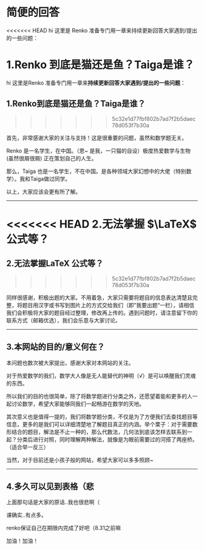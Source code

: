 # **简便的回答**

<<<<<<< HEAD
hi 这里是 Renko 准备专门用一章来持续更新回答大家遇到/提出的一些问题：

1.Renko 到底是猫还是鱼？Taiga是谁？
=======
hi 这里是Renko 准备专门用一章来**持续更新回答大家遇到/提出的一些问题**：



## 1.Renko到底是猫还是鱼？Taiga是谁？
>>>>>>> 5c32e1d77fbf802b7ad7f2b5daec78d053f7b30a

首先，非常感谢大家的关注与支持！这是很重要的问题，虽然和数学题无关。

Renko 是一名学生，在中国。（恩~ 是我，一只猫的自设）极度热爱数学与生物(虽然很屑很屑) 正在策划自己的人生。

那么，Taiga 也是一名学生，不在中国。是各种领域大家幻想中的大佬（特别数学）。我和Taiga做过同学。

以上，大家应该会更有所了解。

------



<<<<<<< HEAD
2.无法掌握 $\LaTeX$ 公式等？
=======
## 2.无法掌握LaTeX 公式等？
>>>>>>> 5c32e1d77fbf802b7ad7f2b5daec78d053f7b30a

同样很感谢，积极出题的大家。不用着急，大家只需要将题目的信息表达清楚且完整，将题目用汉字或书写到图片上的方式交给我们（即”我要出题“一栏），请相信我们会积极将大家的题目经过整理，修改再上传的。遇到问题时，请注意留下你的联系方式（邮箱优选），我们会乐意与大家讨论。



------



## 3.本网站的目的/意义何在？

本问题也数次被大家提出，感谢大家对本网站的关注。

对于热爱数学的我们，数学大人像是无人能替代的神明（√）是可以唤醒我们灵魂的东西。

所以我们的目的也很简单，除了将数学题进行分类之外，还愿望着能和更多的人一起讨论数学，希望大家能够同我们一起畅游在数学的天地。

其次意义也是值得一提的，我们将数学题分类，不仅是为了方便我们去查找题目等信息，更多的是我们可以详细清楚地了解题目真正的内涵。举个栗子：对于需要数形结合的题目，解法是不止一种的，那么代数法，几何法到底该怎样去联系到一起？分类后进行对照，同时理解两种解法，就像是为眼前需要过的河搭了两座桥。（适合举一反三）

当然，对于目前还是小孩子般的网站，希望大家可以多多照顾~

------





## 4.多久可以见到表格（悲

上面那句话是大家的原话..我也很悲啊（

课确实..有点多。

renko保证自己在期限内完成了好吧（8.31之前嘛

加油！加油！